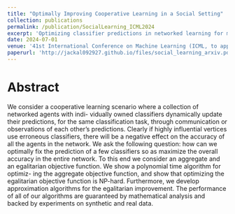```yaml
---
title: "Optimally Improving Cooperative Learning in a Social Setting"
collection: publications
permalink: /publication/SocialLearning_ICML2024
excerpt: 'Optimizing classifier predictions in networked learning for maximum accuracy using efficient algorithms..'
date: 2024-07-01
venue: '41st International Conference on Machine Learning (ICML, to appear)'
paperurl: 'http://jackal092927.github.io/files/social_learning_arxiv.pdf'
---
```


# Abstract
We consider a cooperative learning scenario where a collection of networked agents with indi-
vidually owned classifiers dynamically update their predictions, for the same classification task,
through communication or observations of each other’s predictions. Clearly if highly influential
vertices use erroneous classifiers, there will be a negative effect on the accuracy of all the agents
in the network. We ask the following question: how can we optimally fix the prediction of a few
classifiers so as maximize the overall accuracy in the entire network. To this end we consider an
aggregate and an egalitarian objective function. We show a polynomial time algorithm for optimiz-
ing the aggregate objective function, and show that optimizing the egalitarian objective function
is NP-hard. Furthermore, we develop approximation algorithms for the egalitarian improvement.
The performance of all of our algorithms are guaranteed by mathematical analysis and backed by
experiments on synthetic and real data.